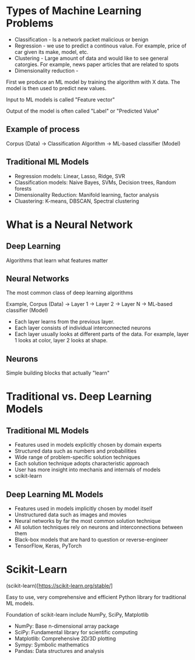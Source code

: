 # Types of Machine Learning Problems
* Classification - Is a network packet malicious or benign
* Regression - we use to predict a continous value. For example, price of car given its make, model, etc.
* Clustering - Large amount of data and would like to see general catorgies. For example, news paper articles that are related to spots
* Dimensionality reduction - 

First we produce an ML model by training the algorithm with X data. The model is then used to predict new values. 

Input to ML models is called "Feature vector"

Output of the model is often called "Label" or  "Predicted Value"

## Example of process

Corpus (Data) -> Classification Algorithm -> ML-based classifier (Model)

## Traditional ML Models

* Regression models: Linear, Lasso, Ridge, SVR
* Classification models: Naive Bayes, SVMs, Decision trees, Random forests
* Dimensionality Reduction: Manifold learning, factor analysis
* Cluastering: K-means, DBSCAN, Spectral clustering

# What is a Neural Network
## Deep Learning
Algorithms that learn what features matter

## Neural Networks
The most common class of deep learning algorithms

Example,
Corpus (Data) -> Layer 1 -> Layer 2 -> Layer N -> ML-based classifier (Model)


* Each layer learns from the previous layer. 
* Each layer consists of individual interconnected neurons
* Each layer usually looks at different parts of the data. For example, layer 1 looks at color, layer 2 looks at shape.


## Neurons
Simple building blocks that actually "learn"

# Traditional vs. Deep Learning Models

## Traditional ML Models
* Features used in models explicitly chosen by domain experts
* Structured data such as numbers and probabilities
* Wide range of problem-specific solution techniques
* Each solution technique adopts characteristic approach
* User has more insight into mechanis and internals of models
* scikit-learn

## Deep Learning ML Models
* Features used in models implicitly chosen by model itself
* Unstructured data such as images and movies
* Neural networks by far the most common solution technique
* All solution techniques rely on neurons and interconnections between them
* Black-box models that are hard to question or reverse-engineer
* TensorFlow, Keras, PyTorch

# Scikit-Learn
(scikit-learn)[https://scikit-learn.org/stable/]

Easy to use, very comprehensive and efficient Python library for traditional ML models.

Foundation of scikit-learn include NumPy, SciPy, Matplotlib

* NumPy: Base n-dimensional array package
* SciPy: Fundamental library for scientific computing
* Matplotlib: Comprehensive 2D/3D plotting
* Sympy: Symbolic mathematics
* Pandas: Data structures and analysis

